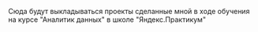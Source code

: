 Сюда будут выкладываться проекты сделанные мной в ходе обучения на курсе "Аналитик данных" в школе "Яндекс.Практикум"
